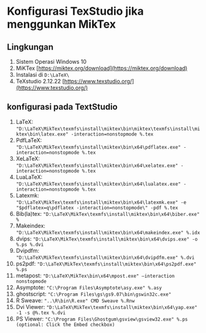# Konfigurasi TexStudio jika menggunkan MikTex

## Lingkungan
1. Sistem Operasi Windows 10
1. MiKTex [https://miktex.org/download](https://miktex.org/download)
  1. Instalasi di `D:\LaTeX\`
1. TeXstudio 2.12.22 [https://www.texstudio.org/](https://www.texstudio.org/)

## konfigurasi pada TextStudio
1. LaTeX: `"D:\LaTeX\MikTex\texmfs\install\miktex\bin\miktex\texmfs\install\miktex\bin\latex.exe" -interaction=nonstopmode %.tex`
1. PdfLaTeX: `"D:\LaTeX\MikTex\texmfs\install\miktex\bin\x64\pdflatex.exe" -interaction=nonstopmode %.tex`
1. XeLaTeX: `"D:\LaTeX\MikTex\texmfs\install\miktex\bin\x64\xelatex.exe" -interaction=nonstopmode %.tex`
1. LuaLaTeX: `"D:\LaTeX\MikTex\texmfs\install\miktex\bin\x64\lualatex.exe" -interaction=nonstopmode %.tex`
1. Latexmk: `"D:\LaTeX\MikTex\texmfs\install\miktex\bin\x64\latexmk.exe" -e "$pdflatex=q\pdflatex -interaction=nonstopmode\" -pdf %.tex`
1. Bib(la)tex: `"D:\LaTeX\MikTex\texmfs\install\miktex\bin\x64\biber.exe" %`
1. Makeindex: `"D:\LaTeX\MikTex\texmfs\install\miktex\bin\x64\makeindex.exe" %.idx`
1. dvips: `"D:\LaTeX\MikTex\texmfs\install\miktex\bin\x64\dvips.exe" -o %.ps %.dvi`
1. Dvipdfm: `"D:\LaTeX\MikTex\texmfs\install\miktex\bin\x64\dvipdfm.exe" %.dvi`
1. ps2pdf: `"D:\LaTeX\MikTex\texmfs\install\miktex\bin\x64\ps2pdf.exe" %.ps`
1. metapost: `"D:\LaTeX\MikTex\bin\x64\mpost.exe" –interaction nonstopmode`
1. Asymptote: `"C:\Program Files\Asymptote\asy.exe" %.asy`
1. ghostscript: `"C:\Program Files\gs\gs9.07\bin\gswin32c.exe"`
1. R Sweave: `"..\R\bin\R.exe" CMD Sweave %.Rnw`
1. Dvi Viewer: `"D:\LaTeX\MikTex\texmfs\install\miktex\bin\x64\yap.exe" -1 -s @%.tex %.dvi`
1. PS Viewer: `"C:\Program Files\Ghostgum\gsview\gsview32.exe" %.ps (optional: Click the Embed checkbox)`

